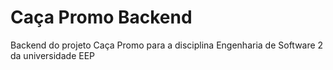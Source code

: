 # Caça Promo Backend
Backend do projeto Caça Promo para a disciplina Engenharia de Software 2 da universidade EEP
